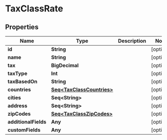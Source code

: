 

# TaxClassRate


## Properties

Name | Type | Description | Notes
------------ | ------------- | ------------- | -------------
**id** | **String** |  |  [optional]
**name** | **String** |  |  [optional]
**tax** | **BigDecimal** |  |  [optional]
**taxType** | **Int** |  |  [optional]
**taxBasedOn** | **String** |  |  [optional]
**countries** | [**Seq&lt;TaxClassCountries&gt;**](TaxClassCountries.md) |  |  [optional]
**cities** | **Seq&lt;String&gt;** |  |  [optional]
**address** | **Seq&lt;String&gt;** |  |  [optional]
**zipCodes** | [**Seq&lt;TaxClassZipCodes&gt;**](TaxClassZipCodes.md) |  |  [optional]
**additionalFields** | **Any** |  |  [optional]
**customFields** | **Any** |  |  [optional]



